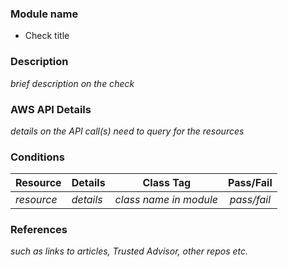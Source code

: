 ### Module name
- Check title

### Description

_brief description on the check_

### AWS API Details

_details on the API call(s) need to query for the resources_

### Conditions

|Resource|Details|Class Tag|Pass/Fail|
|-|-|-|:-:|
|_resource_|_details_|_class name in module_|_pass/fail_|

### References

_such as links to articles, Trusted Advisor, other repos etc._
